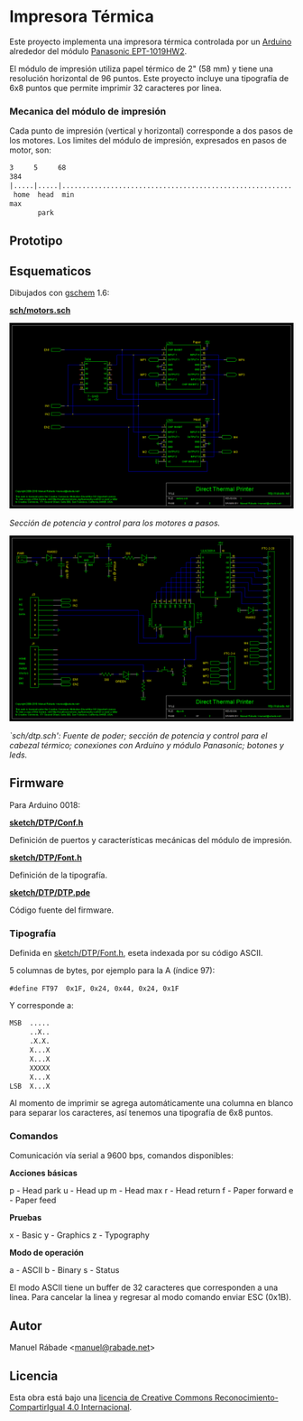 Impresora Térmica
=================

Este proyecto implementa una impresora térmica controlada por un
[Arduino](http://arduino.cc) alrededor del módulo [Panasonic
EPT-1019HW2](doc/EPT-1019HW2.pdf).

El módulo de impresión utiliza papel térmico de 2" (58 mm) y tiene una
resolución horizontal de 96 puntos. Este proyecto incluye una
tipografía de 6x8 puntos que permite imprimir 32 caracteres por linea.

### Mecanica del módulo de impresión

Cada punto de impresión (vertical y horizontal) corresponde a dos pasos
de los motores. Los limites del módulo de impresión, expresados en
pasos de motor, son:

```
3     5     68                                                      384
|.....|.....|.........................................................|
 home  head  min                                                     max
       park
```

Prototipo
---------

Esquematicos
------------

Dibujados con [gschem](http://www.gpleda.org) 1.6:

**[sch/motors.sch](sch/motors.sch)**

![motors.png](sch/motors.png "motors.png")

_Sección de potencia y control para los motores a pasos._

![dtp.png](sch/dtp.png "dtp.png")

_`sch/dtp.sch': Fuente de poder; sección de potencia y control para el cabezal
térmico; conexiones con Arduino y módulo Panasonic; botones y leds._

Firmware
--------

Para Arduino 0018:

**[sketch/DTP/Conf.h](sketch/DTP/Conf.h)**

Definición de puertos y características mecánicas del módulo de impresión.

**[sketch/DTP/Font.h](sketch/DTP/Font.h)**

Definición de la tipografía.

**[sketch/DTP/DTP.pde](sketch/DTP/DTP.pde)**

Código fuente del firmware.

### Tipografía

Definida en [sketch/DTP/Font.h](sketch/DTP/Font.h), eseta indexada por
su código ASCII.

5 columnas de bytes, por ejemplo para la A (índice 97):

`#define FT97  0x1F, 0x24, 0x44, 0x24, 0x1F`

Y corresponde a:

```       
MSB  .....
     ..X..
     .X.X. 
     X...X
     X...X
     XXXXX
     X...X
LSB  X...X
```

Al momento de imprimir se agrega automáticamente una columna en blanco
para separar los caracteres, así tenemos una tipografía de 6x8 puntos.

### Comandos

Comunicación vía serial a 9600 bps, comandos disponibles:

**Acciones básicas**

   p - Head park
   u - Head up
   m - Head max
   r - Head return
   f - Paper forward
   e - Paper feed

**Pruebas**

   x - Basic
   y - Graphics
   z - Typography

**Modo de operación**

   a - ASCII
   b - Binary
   s - Status

El modo ASCII tiene un buffer de 32 caracteres que corresponden a una
linea. Para cancelar la linea y regresar al modo comando enviar ESC
(0x1B).

Autor
-----

Manuel Rábade <[manuel@rabade.net](mailto:manuel@rabade.net)>

Licencia
--------

Esta obra está bajo una [licencia de Creative Commons
Reconocimiento-CompartirIgual 4.0
Internacional](http://creativecommons.org/licenses/by-sa/4.0/).

